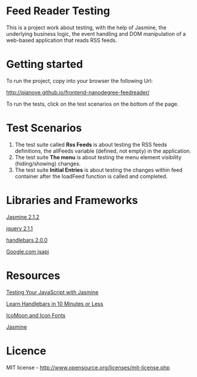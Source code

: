 # Feed Reader Testing

This is a project work about testing, with the help of Jasmine, the underlying business logic, the event handling and DOM manipulation of a web-based application that reads RSS feeds.


# Getting started

To run the project, copy into your browser the following Url:

http://pianove.github.io/frontend-nanodegree-feedreader/

To run the tests, click on the test scenarios on the bottom of the page.

# Test Scenarios

1. The test suite  called <b>Rss Feeds</b> is about testing the RSS feeds definitions, the allFeeds variable (defined, not empty) in the application.
2. The test suite <b>The menu</b> is about testing the menu element visibility (hiding/showing) changes. 
3. The test suite <b>Initial Entries</b> is about testing the changes within feed container after the loadFeed function is called and completed.

# Libraries and Frameworks

 [Jasmine 2.1.2](http://jasmine.github.io/2.1/introduction.html "jasmine")
 
 [jquery 2.1.1](http://api.jquery.com/ "jquery")
 
 [handlebars 2.0.0](http://handlebarsjs.com/ "handlebars template")
 
 [Google.com jsapi](http://google.com/jsapi "gooogle jsapi")


# Resources

[Testing Your JavaScript with Jasmine](http://code.tutsplus.com/tutorials/testing-your-javascript-with-jasmine--net-21229)

[Learn Handlebars in 10 Minutes or Less](http://tutorialzine.com/2015/01/learn-handlebars-in-10-minutes/)

[IcoMoon and Icon Fonts](http://chipcullen.com/how-to-use-icomoon-and-icon-fonts-part-1-basic-usage/)

[Jasmine](http://jasmine.github.io/2.2/introduction.html)


# Licence

MIT license - http://www.opensource.org/licenses/mit-license.php
